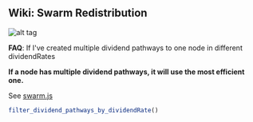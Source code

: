 ## Wiki: Swarm Redistribution


![alt tag](http://i.imgur.com/TNwsT37.png)


<b>FAQ</b>: If I've created multiple dividend pathways to one node in different dividendRates

<b>If a node has multiple dividend pathways, it will use the most efficient one. </b>

See <a href="https://github.com/p2p-safety-net-co-op-dividend-scheme/server/docs/swarm.js">swarm.js</a>
```js
filter_dividend_pathways_by_dividendRate()
```